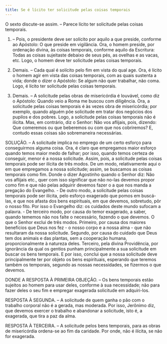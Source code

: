 ```yaml
---
title: Se é lícito ter solicitude pelas coisas temporais
---
```


O sexto discute-se assim. – Parece lícito ter solicitude pelas coisas temporais.  

1. – Pois, o presidente deve ser solícito por aquilo a que preside, conforme ao Apóstolo: O que preside em vigilância. Ora, o homem preside, por ordenação divina, às coisas temporais, conforme aquilo da Escritura: Todas as coisas sujeitaste debaixo de seus pés, as ovelhas e as vacas, etc. Logo, o homem deve ter solicitude pelas coisas temporais.  

2. Demais. – Cada qual é solícito pelo fim em vista do qual age. Ora, é lícito o homem agir em vista das coisas temporais, com as quais sustenta a vida; donde o dizer o Apóstolo: Se algum não quer trabalhar, não coma. Logo, é lícito ter solicitude pelas coisas temporais.  

3. Demais. – A solicitude pelas obras de misericórdia é louvável, como diz o Apóstolo: Quando veio a Roma me buscou com diligência. Ora, a solicitude pelas coisas temporais é às vezes obra de misericórdia; por exemplo, quando alguém põe solicitude em tratar dos negócios dos pupilos e dos pobres. Logo, a solicitude pelas coisas temporais não é ilícita.  Mas, em contrário, diz o Senhor: Não vos aflijais, pois, dizendo: Que comeremos ou que beberemos ou com que nos cobriremos? E, contudo essas coisas são sobremaneira necessárias.  

SOLUÇÃO. – A solicitude implica no emprego de um certo esforço para conseguirmos alguma coisa. Ora, é claro que empregamos maior esforço quando temos maior medo de falhar; por isso, quando temos certeza de conseguir, menor é a nossa solicitude. Assim, pois, a solicitude pelas coisas temporais pode ser ilícita de três modos.  De um modo, relativamente aqui o em que empregamos a nossa solicitude; assim, se buscamos as coisas temporais como fim. Donde o dizer Agostinho quando o Senhor diz: Não vos aflijais etc., quer com isso significar que não no-las devemos propor como fim e que não pelas adquirir devemos fazer o a que nos manda a pregação do Evangelho. - De outro modo, a solicitude pelas coisas temporais pode ser ilícita, pelo esforço exagerado que pomos em buscá-las, e que nos afasta dos bens espirituais, em que devemos, sobretudo, pôr o nosso fito. Por isso o Evangelho diz: os cuidados deste mundo sufocam a palavra. - De terceiro modo, por causa do temor exagerado, a saber, quando tememos não nos falte o necessário, fazendo o que devemos. O que o Senhor exclui de três modos. Primeiro, por causa dos maiores benefícios que Deus nos fez - o nosso corpo e a nossa alma - que não resultaram da nossa solicitude. Segundo, por causa do cuidado que Deus tem dos animais e das plantas, sem a cooperação humana, proporcionalmente à natureza deles. Terceiro, pela divina Providência, por ignorância da qual os gentios punham principalmente a sua solicitude em buscar os bens temporais. E por isso, conclui que a nossa solicitude deve principalmente ter por objeto os bens espirituais, esperando que teremos também os temporais, segundo as nossas necessidades, se fizermos o que devemos.  

DONDE A RESPOSTA À PRIMEIRA OBJEÇÃO. – Os bens temporais estão sujeitos ao homem para usar deles, conforme à sua necessidade; não para fazer deles o seu fim e empregar exagerada solicitude em adquiri-los.  

RESPOSTA À SEGUNDA. – A solicitude de quem ganha o pão com o trabalho corporal não é a gerada, mas moderada. Por isso, Jerônimo diz, que devemos exercer o trabalho e abandonar a solicitude, isto é, a exagerada, que tira a paz da alma.  

RESPOSTA À TERCEIRA. – A solicitude pelos bens temporais, para as obras de misericórdia ordena-se ao fim da caridade. Por onde, não é ilícita, se não for exagerada.